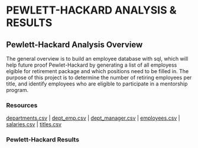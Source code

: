 # PEWLETT-HACKARD ANALYSIS & RESULTS

## Pewlett-Hackard Analysis Overview


The general overview is to build an employee database with sql, which will help future proof Pewlet-Hackard by generating a list of all employess elgible for retirement package and which positions need to be filled in. The purpose of this project is to determine the number of retiring employees per title, and identify employees who are eligible to participate in a mentorship program.


### Resources

[departments.csv](https://github.com/Kwas45/Pewlett-Hackard-Analysis/files/8790709/departments.csv) |
[dept_emp.csv](https://github.com/Kwas45/Pewlett-Hackard-Analysis/files/8790710/dept_emp.csv) |
[dept_manager.csv](https://github.com/Kwas45/Pewlett-Hackard-Analysis/files/8790711/dept_manager.csv) |
[employees.csv](https://github.com/Kwas45/Pewlett-Hackard-Analysis/files/8790712/employees.csv) |
[salaries.csv](https://github.com/Kwas45/Pewlett-Hackard-Analysis/files/8790713/salaries.csv) |
[titles.csv](https://github.com/Kwas45/Pewlett-Hackard-Analysis/files/8790714/titles.csv)


### Pewlett-Hackard Results

